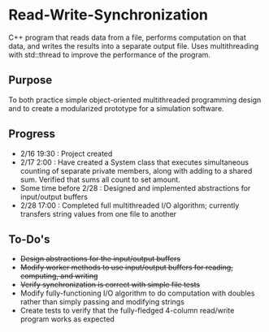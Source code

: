 # Read-Write-Synchronization
C++ program that reads data from a file, performs computation on that data, and writes the results into a separate output file.  Uses multithreading with std::thread to improve the performance of the program.

## Purpose
To both practice simple object-oriented multithreaded programming design and to create a modularized prototype for a simulation software. 

## Progress
- 2/16 19:30 : Project created
- 2/17 2:00 : Have created a System class that executes simultaneous counting of separate private members, along with adding to a shared sum.  Verified that sums all count to set amount.
- Some time before 2/28 : Designed and implemented abstractions for input/output buffers
- 2/28 17:00 : Completed full multithreaded I/O algorithm; currently transfers string values from one file to another

## To-Do's
- ~~Design abstractions for the input/output buffers~~
- ~~Modify worker methods to use input/output buffers for reading, computing, and writing~~
- ~~Verify synchronization is correct with simple file tests~~
- Modify fully-functioning I/O algorithm to do computation with doubles rather than simply passing and modifying strings
- Create tests to verify that the fully-fledged 4-column read/write program works as expected
